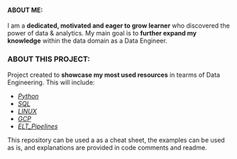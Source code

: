 #### **ABOUT ME:** ####
I am a **dedicated, motivated and eager to grow learner** who discovered the power of data & analytics.
My main goal is to **further expand my knowledge** within the data domain as a Data Engineer.


### ABOUT THIS PROJECT: ###
Project created to **showcase my most used resources** in tearms of Data Engineering. This will include:
* [*Python*](https://github.com/Costindumitru87/Showcase/tree/main/pythonResources) 
* [*SQL*](https://github.com/Costindumitru87/Showcase/tree/main/slqResources)
* [*LINUX*](https://github.com/Costindumitru87/Showcase/tree/main/LINUX)
* [*GCP*](https://github.com/Costindumitru87/Showcase/tree/main/GCP)
* [*ELT_Pipelines*](https://github.com/Costindumitru87/Showcase/tree/main/ELT_Pipelines)

This repository can be used a as a cheat sheet, the examples can be used as is, and explanations are provided in code comments and readme.
